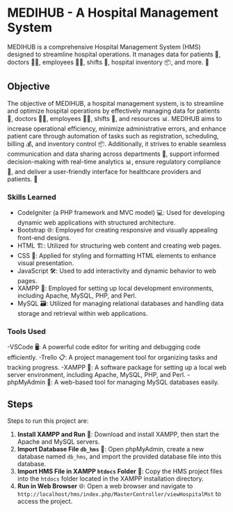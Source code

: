 # MEDIHUB - A Hospital Management System
MEDIHUB is a comprehensive Hospital Management System (HMS) designed to streamline hospital operations. It manages data for patients 🏥, doctors 👨‍⚕️, employees 👩‍💼, shifts 🔄, hospital inventory 📦, and more. 🚀

## Objective
The objective of MEDIHUB, a hospital management system, is to streamline and optimize hospital operations by effectively managing data for patients 🏥, doctors 👨‍⚕️, employees 👩‍💼, shifts 🔄, and resources 📊. MEDIHUB aims to increase operational efficiency, minimize administrative errors, and enhance patient care through automation of tasks such as registration, scheduling, billing 💰, and inventory control 📦. Additionally, it strives to enable seamless communication and data sharing across departments 📲, support informed decision-making with real-time analytics 📊, ensure regulatory compliance 📝, and deliver a user-friendly interface for healthcare providers and patients. 🤝

### Skills Learned
- CodeIgniter (a PHP framework and MVC model) 💻: Used for developing dynamic web applications with structured architecture.
- Bootstrap 🌐: Employed for creating responsive and visually appealing front-end designs.
- HTML 🏗️: Utilized for structuring web content and creating web pages.
- CSS 🎨: Applied for styling and formatting HTML elements to enhance visual presentation.
- JavaScript 🛠️: Used to add interactivity and dynamic behavior to web pages.
- XAMPP 🚀: Employed for setting up local development environments, including Apache, MySQL, PHP, and Perl.
- MySQL 🗃️: Utilized for managing relational databases and handling data storage and retrieval within web applications.

### Tools Used
-VSCode 🖥️: A powerful code editor for writing and debugging code efficiently.
-Trello 📋: A project management tool for organizing tasks and tracking progress.
-XAMPP 🚀: A software package for setting up a local web server environment, including Apache, MySQL, PHP, and Perl.
-phpMyAdmin 📂: A web-based tool for managing MySQL databases easily.

## Steps
Steps to run this project are:
1. **Install XAMPP and Run** 🚀: Download and install XAMPP, then start the Apache and MySQL servers.
2. **Import Database File `db_hms`** 📂: Open phpMyAdmin, create a new database named `db_hms`, and import the provided database file into this database.
3. **Import HMS File in XAMPP `htdocs` Folder** 📁: Copy the HMS project files into the `htdocs` folder located in the XAMPP installation directory.
4. **Run in Web Browser** 🌐: Open a web browser and navigate to `http://localhost/hms/index.php/MasterController/viewHospitalMst` to access the project.
